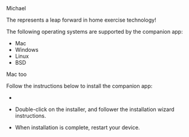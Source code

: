 <?xml version="1.0" encoding="UTF-8"?><?workdir /home/michael/Documents/ddac/ddac/temp/pdf?><?workdir-uri file:/home/michael/Documents/ddac/ddac/temp/pdf/?><?path2project?><?path2project-uri ./?><?path2rootmap-uri ./?><topic xmlns:ditaarch="http://dita.oasis-open.org/architecture/2005/" xmlns:dita-ot="http://dita-ot.sourceforge.net/ns/201007/dita-ot" class="- topic/topic " ditaarch:DITAArchVersion="1.2" domains="(topic hi-d) (topic ut-d) (topic indexing-d) (topic hazard-d) (topic abbrev-d) (topic pr-d) (topic sw-d) (topic ui-d)" id="test" xtrf="file:/home/michael/Documents/ddac/ddac/test.md" xtrc="topic:1;182:3" specializations=""><title class="- topic/title " xtrf="file:/home/michael/Documents/ddac/ddac/test.md" xtrc="title:1;182:3">Test</title><prolog class="- topic/prolog " xtrf="file:/home/michael/Documents/ddac/ddac/test.md" xtrc="prolog:1;182:3"><author class="- topic/author " xtrf="file:/home/michael/Documents/ddac/ddac/test.md" xtrc="author:1;182:3">Michael</author><data class="- topic/data " name="id" value="MDITA-filters" xtrf="file:/home/michael/Documents/ddac/ddac/test.md" xtrc="data:1;182:3"/></prolog><body class="- topic/body " xtrf="file:/home/michael/Documents/ddac/ddac/test.md" xtrc="body:1;182:3"><p class="- topic/p " xtrf="file:/home/michael/Documents/ddac/ddac/test.md" xtrc="p:1;182:3">The <xref class="- topic/xref " keyref="product_name" xtrf="file:/home/michael/Documents/ddac/ddac/test.md" xtrc="xref:1;182:3"/> represents a leap forward in home exercise technology!</p></body><topic class="- topic/topic " ditaarch:DITAArchVersion="1.2" domains="(topic hi-d) (topic ut-d) (topic indexing-d) (topic hazard-d) (topic abbrev-d) (topic pr-d) (topic sw-d) (topic ui-d)" id="supported-operating-systems" xtrf="file:/home/michael/Documents/ddac/ddac/test.md" xtrc="topic:2;182:3" specializations=""><title class="- topic/title " xtrf="file:/home/michael/Documents/ddac/ddac/test.md" xtrc="title:2;182:3">Supported Operating Systems</title><body class="- topic/body " xtrf="file:/home/michael/Documents/ddac/ddac/test.md" xtrc="body:2;182:3"><p class="- topic/p " xtrf="file:/home/michael/Documents/ddac/ddac/test.md" xtrc="p:2;182:3">The following operating systems are supported by the <xref class="- topic/xref " keyref="product_name" xtrf="file:/home/michael/Documents/ddac/ddac/test.md" xtrc="xref:2;182:3"/> companion app:</p><ul class="- topic/ul " xtrf="file:/home/michael/Documents/ddac/ddac/test.md" xtrc="ul:1;182:3">
  <li class="- topic/li " props="mac" xtrf="file:/home/michael/Documents/ddac/ddac/test.md" xtrc="li:1;182:3">Mac</li>
  <li class="- topic/li " xtrf="file:/home/michael/Documents/ddac/ddac/test.md" xtrc="li:2;182:3">Windows</li>
  <li class="- topic/li " props="linux" xtrf="file:/home/michael/Documents/ddac/ddac/test.md" xtrc="li:3;182:3">Linux</li>
  <li class="- topic/li " xtrf="file:/home/michael/Documents/ddac/ddac/test.md" xtrc="li:4;182:3">BSD</li>
</ul><p class="- topic/p " props="mac" xtrf="file:/home/michael/Documents/ddac/ddac/test.md" xtrc="p:3;182:3">Mac too</p><p class="- topic/p " xtrf="file:/home/michael/Documents/ddac/ddac/test.md" xtrc="p:4;182:3">
</p></body></topic><topic class="- topic/topic " ditaarch:DITAArchVersion="1.2" domains="(topic hi-d) (topic ut-d) (topic indexing-d) (topic hazard-d) (topic abbrev-d) (topic pr-d) (topic sw-d) (topic ui-d)" id="installing-the-product-name-companion-app" xtrf="file:/home/michael/Documents/ddac/ddac/test.md" xtrc="topic:3;182:3" specializations=""><title class="- topic/title " xtrf="file:/home/michael/Documents/ddac/ddac/test.md" xtrc="title:3;182:3">Installing the <xref class="- topic/xref " keyref="product_name" xtrf="file:/home/michael/Documents/ddac/ddac/test.md" xtrc="xref:3;182:3"/> companion app</title><body class="- topic/body " xtrf="file:/home/michael/Documents/ddac/ddac/test.md" xtrc="body:3;182:3"><p class="- topic/p " xtrf="file:/home/michael/Documents/ddac/ddac/test.md" xtrc="p:5;182:3">Follow the instructions below to install the <xref class="- topic/xref " keyref="product_name" xtrf="file:/home/michael/Documents/ddac/ddac/test.md" xtrc="xref:4;182:3"/> companion app:</p><ul class="- topic/ul " xtrf="file:/home/michael/Documents/ddac/ddac/test.md" xtrc="ul:2;182:3"><li class="- topic/li " xtrf="file:/home/michael/Documents/ddac/ddac/test.md" xtrc="li:5;182:3"><p class="- topic/p " conref="2a8b66a749b85fc578d5ed4dc0c6cf214f6e0d01.md#conref-content/install-step1" xtrf="file:/home/michael/Documents/ddac/ddac/test.md" xtrc="p:6;182:3"/></li><li class="- topic/li " xtrf="file:/home/michael/Documents/ddac/ddac/test.md" xtrc="li:6;182:3"><p class="- topic/p " xtrf="file:/home/michael/Documents/ddac/ddac/test.md" xtrc="p:7;182:3">Double-click on the installer, and follower the installation wizard instructions.</p></li><li class="- topic/li " xtrf="file:/home/michael/Documents/ddac/ddac/test.md" xtrc="li:7;182:3"><p class="- topic/p " xtrf="file:/home/michael/Documents/ddac/ddac/test.md" xtrc="p:8;182:3">When installation is complete, restart your device.</p></li></ul></body></topic></topic>